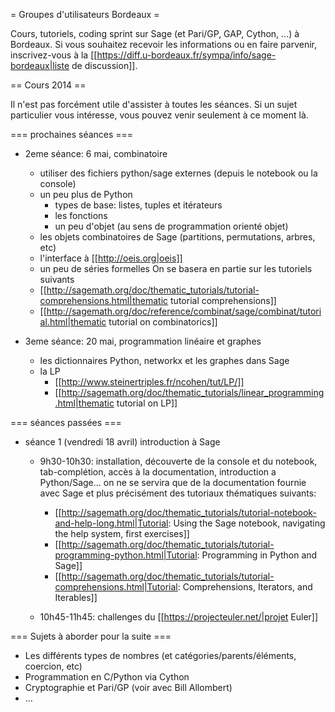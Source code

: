 = Groupes d'utilisateurs Bordeaux =

Cours, tutoriels, coding sprint sur Sage (et Pari/GP, GAP, Cython, ...) à Bordeaux. Si vous souhaitez recevoir les informations ou en faire parvenir, inscrivez-vous à la [[https://diff.u-bordeaux.fr/sympa/info/sage-bordeaux|liste de discussion]].

== Cours 2014 ==

Il n'est pas forcément utile d'assister à toutes les séances. Si un sujet particulier vous intéresse, vous pouvez venir seulement à ce moment là.

=== prochaines séances ===

 * 2eme séance: 6 mai, combinatoire
    * utiliser des fichiers python/sage externes (depuis le notebook ou la console)
    * un peu plus de Python
        * types de base: listes, tuples et itérateurs
        * les fonctions
        * un peu d'objet (au sens de programmation orienté objet)
    * les objets combinatoires de Sage (partitions, permutations, arbres, etc)
    * l'interface à [[http://oeis.org|oeis]]
    * un peu de séries formelles
   On se basera en partie sur les tutoriels suivants
    * [[http://sagemath.org/doc/thematic_tutorials/tutorial-comprehensions.html|thematic tutorial comprehensions]]
    * [[http://sagemath.org/doc/reference/combinat/sage/combinat/tutorial.html|thematic tutorial on combinatorics]]

 * 3eme séance: 20 mai, programmation linéaire et graphes
    * les dictionnaires Python, networkx et les graphes dans Sage
    * la LP
       * [[http://www.steinertriples.fr/ncohen/tut/LP/]]
       * [[http://sagemath.org/doc/thematic_tutorials/linear_programming.html|thematic tutorial on LP]]

=== séances passées ===

 * séance 1 (vendredi 18 avril) introduction à Sage
    * 9h30-10h30: installation, découverte de la console et du notebook, tab-complétion, accès à la documentation, introduction a Python/Sage... on ne se servira que de la documentation fournie avec Sage et plus précisément des tutoriaux thématiques suivants:
      * [[http://sagemath.org/doc/thematic_tutorials/tutorial-notebook-and-help-long.html|Tutorial: Using the Sage notebook, navigating the help system, first exercises]]
      * [[http://sagemath.org/doc/thematic_tutorials/tutorial-programming-python.html|Tutorial: Programming in Python and Sage]]
      * [[http://sagemath.org/doc/thematic_tutorials/tutorial-comprehensions.html|Tutorial: Comprehensions, Iterators, and Iterables]]

    * 10h45-11h45: challenges du [[https://projecteuler.net/|projet Euler]]

=== Sujets à aborder pour la suite ===

 * Les différents types de nombres (et catégories/parents/éléments, coercion, etc)
 * Programmation en C/Python via Cython
 * Cryptographie et Pari/GP (voir avec Bill Allombert)
 * ...
